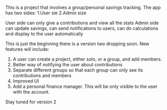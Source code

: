 This is a project that involves a group/personal savings tracking.
The app has two sides:
1.User sie
2.Admin size

User side can only give a contributions and view all the stats
Admin side can update savings, can send notifications to users, can do calculations and display to the user automatically

This is just the beginning there is a version two dropping soon.
New features will include:
1. A user can create a project, either solo, or a group, and add members.
2. Better way of  notifying the user about contributions
3. Separate different groups so that each group can only see its contributions and members
4. Improved UI
5. Add a personal finance manager. This will be only visible to the user with the account.

Stay tuned for version 2
   
